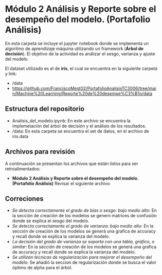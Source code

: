 # **Módulo 2 Análisis y Reporte sobre el desempeño del modelo. (Portafolio Análisis)**

En esta carpeta se incluye el jupyter notebook donde se implementa un algoritmo de aprendizaje máquina utilizando un framework (**Árbol de decisión**). El objetivo de la actividad es análizar el sesgo, varianza y ajuste del modelo.

El dataset utilizado es el de **iris**, el cual se encuentra en la siguiente carpeta y link:
*  /data
*  https://github.com/FranciscoMest02/PortafolioAnalisisTC3006/tree/main/Machine%20Learning/Reporte%20de%20desempe%C3%B1o/data

## Estructura del repositorio
* Analisis_del_modelo.ipynb: En este archivo se encuentra la implemetación del árbol de decisión y el análisis de los resultados.
* /data: En esta carpeta se encuentra el set de datos, en el archivo de iris.data

## Archivos para revisión
A continuación se presentan los archivos que están listos para ser retroalimentados: 

* **Módulo 2 Análisis y Reporte sobre el desempeño del modelo. (Portafolio Análisis)** Revisar el siguiente archivo: 

## Correciones
* *Se detecta correctamente el grado de bias o sesgo: bajo medio alto*: En la sección de creación de los modelos se genern matrices de confusión donde se explica el sesgo del modelo.
* *Se detecta correctamente el grado de varianza: bajo medio alto*: En la sección de creación de los modelos se generá una grafica de accuracy y recall donde se explica la varianza del modelo.
* *La decisión del grado de varianza se soporta con una tabla, gráfico, o similar*: En la sección de creación de los modelos se generá una grafica de accuracy y recall donde se explica la varianza del modelo.
* *Se utilizan técnicas de regularización para mejorar el desempeño del modelo*: Se añadió la seccion de regularización donde se busca el valor óptimo de alpha para el árbol.
